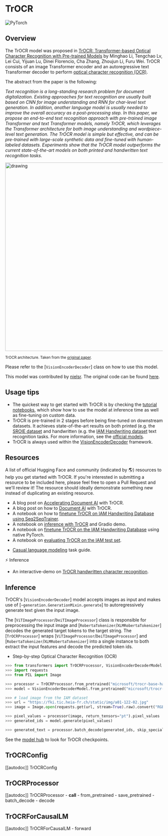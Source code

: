 <!--Copyright 2021 The HuggingFace Team. All rights reserved.

Licensed under the Apache License, Version 2.0 (the "License"); you may not use this file except in compliance with the
License. You may obtain a copy of the License at

http://www.apache.org/licenses/LICENSE-2.0

Unless required by applicable law or agreed to in writing, software distributed under the License is distributed on an
"AS IS" BASIS, WITHOUT WARRANTIES OR CONDITIONS OF ANY KIND, either express or implied. See the License for the

⚠️ Note that this file is in Markdown but contain specific syntax for our doc-builder (similar to MDX) that may not be
rendered properly in your Markdown viewer.

specific language governing permissions and limitations under the License. -->

# TrOCR

<img alt="PyTorch" src="https://img.shields.io/badge/PyTorch-DE3412?style=flat&logo=pytorch&logoColor=white">

## Overview

The TrOCR model was proposed in [TrOCR: Transformer-based Optical Character Recognition with Pre-trained
Models](https://arxiv.org/abs/2109.10282) by Minghao Li, Tengchao Lv, Lei Cui, Yijuan Lu, Dinei Florencio, Cha Zhang,
Zhoujun Li, Furu Wei. TrOCR consists of an image Transformer encoder and an autoregressive text Transformer decoder to
perform [optical character recognition (OCR)](https://en.wikipedia.org/wiki/Optical_character_recognition).

The abstract from the paper is the following:

*Text recognition is a long-standing research problem for document digitalization. Existing approaches for text recognition
are usually built based on CNN for image understanding and RNN for char-level text generation. In addition, another language
model is usually needed to improve the overall accuracy as a post-processing step. In this paper, we propose an end-to-end
text recognition approach with pre-trained image Transformer and text Transformer models, namely TrOCR, which leverages the
Transformer architecture for both image understanding and wordpiece-level text generation. The TrOCR model is simple but
effective, and can be pre-trained with large-scale synthetic data and fine-tuned with human-labeled datasets. Experiments
show that the TrOCR model outperforms the current state-of-the-art models on both printed and handwritten text recognition
tasks.*

<img src="https://huggingface.co/datasets/huggingface/documentation-images/resolve/main/trocr_architecture.jpg"
alt="drawing" width="600"/>

<small> TrOCR architecture. Taken from the <a href="https://arxiv.org/abs/2109.10282">original paper</a>. </small>

Please refer to the [`VisionEncoderDecoder`] class on how to use this model.

This model was contributed by [nielsr](https://huggingface.co/nielsr). The original code can be found
[here](https://github.com/microsoft/unilm/tree/6f60612e7cc86a2a1ae85c47231507a587ab4e01/trocr).

## Usage tips

- The quickest way to get started with TrOCR is by checking the [tutorial
  notebooks](https://github.com/NielsRogge/Transformers-Tutorials/tree/master/TrOCR), which show how to use the model
  at inference time as well as fine-tuning on custom data.
- TrOCR is pre-trained in 2 stages before being fine-tuned on downstream datasets. It achieves state-of-the-art results
  on both printed (e.g. the [SROIE dataset](https://paperswithcode.com/dataset/sroie) and handwritten (e.g. the [IAM
  Handwriting dataset](https://fki.tic.heia-fr.ch/databases/iam-handwriting-database>) text recognition tasks. For more
  information, see the [official models](https://huggingface.co/models?other=trocr>).
- TrOCR is always used within the [VisionEncoderDecoder](vision-encoder-decoder) framework.

## Resources

A list of official Hugging Face and community (indicated by 🌎) resources to help you get started with TrOCR. If you're interested in submitting a resource to be included here, please feel free to open a Pull Request and we'll review it! The resource should ideally demonstrate something new instead of duplicating an existing resource.

<PipelineTag pipeline="text-classification"/>

- A blog post on [Accelerating Document AI](https://huggingface.co/blog/document-ai) with TrOCR.
- A blog post on how to [Document AI](https://github.com/philschmid/document-ai-transformers) with TrOCR.
- A notebook on how to [finetune TrOCR on IAM Handwriting Database using Seq2SeqTrainer](https://colab.research.google.com/github/NielsRogge/Transformers-Tutorials/blob/master/TrOCR/Fine_tune_TrOCR_on_IAM_Handwriting_Database_using_Seq2SeqTrainer.ipynb).
- A notebook on [inference with TrOCR](https://colab.research.google.com/github/NielsRogge/Transformers-Tutorials/blob/master/TrOCR/Inference_with_TrOCR_%2B_Gradio_demo.ipynb) and Gradio demo.
- A notebook on [finetune TrOCR on the IAM Handwriting Database](https://colab.research.google.com/github/NielsRogge/Transformers-Tutorials/blob/master/TrOCR/Fine_tune_TrOCR_on_IAM_Handwriting_Database_using_native_PyTorch.ipynb) using native PyTorch.
- A notebook on [evaluating TrOCR on the IAM test set](https://colab.research.google.com/github/NielsRogge/Transformers-Tutorials/blob/master/TrOCR/Evaluating_TrOCR_base_handwritten_on_the_IAM_test_set.ipynb).

<PipelineTag pipeline="text-generation"/>

- [Casual language modeling](https://huggingface.co/docs/transformers/tasks/language_modeling) task guide.

⚡️ Inference

- An interactive-demo on [TrOCR handwritten character recognition](https://huggingface.co/spaces/nielsr/TrOCR-handwritten).

## Inference

TrOCR's [`VisionEncoderDecoder`] model accepts images as input and makes use of
[`~generation.GenerationMixin.generate`] to autoregressively generate text given the input image.

The [`ViTImageProcessor`/`DeiTImageProcessor`] class is responsible for preprocessing the input image and
[`RobertaTokenizer`/`XLMRobertaTokenizer`] decodes the generated target tokens to the target string. The
[`TrOCRProcessor`] wraps [`ViTImageProcessor`/`DeiTImageProcessor`] and [`RobertaTokenizer`/`XLMRobertaTokenizer`]
into a single instance to both extract the input features and decode the predicted token ids.

- Step-by-step Optical Character Recognition (OCR)

``` py
>>> from transformers import TrOCRProcessor, VisionEncoderDecoderModel
>>> import requests
>>> from PIL import Image

>>> processor = TrOCRProcessor.from_pretrained("microsoft/trocr-base-handwritten")
>>> model = VisionEncoderDecoderModel.from_pretrained("microsoft/trocr-base-handwritten")

>>> # load image from the IAM dataset
>>> url = "https://fki.tic.heia-fr.ch/static/img/a01-122-02.jpg"
>>> image = Image.open(requests.get(url, stream=True).raw).convert("RGB")

>>> pixel_values = processor(image, return_tensors="pt").pixel_values
>>> generated_ids = model.generate(pixel_values)

>>> generated_text = processor.batch_decode(generated_ids, skip_special_tokens=True)[0]
```

See the [model hub](https://huggingface.co/models?filter=trocr) to look for TrOCR checkpoints.

## TrOCRConfig

[[autodoc]] TrOCRConfig

## TrOCRProcessor

[[autodoc]] TrOCRProcessor
    - __call__
    - from_pretrained
    - save_pretrained
    - batch_decode
    - decode

## TrOCRForCausalLM

[[autodoc]] TrOCRForCausalLM
     - forward
